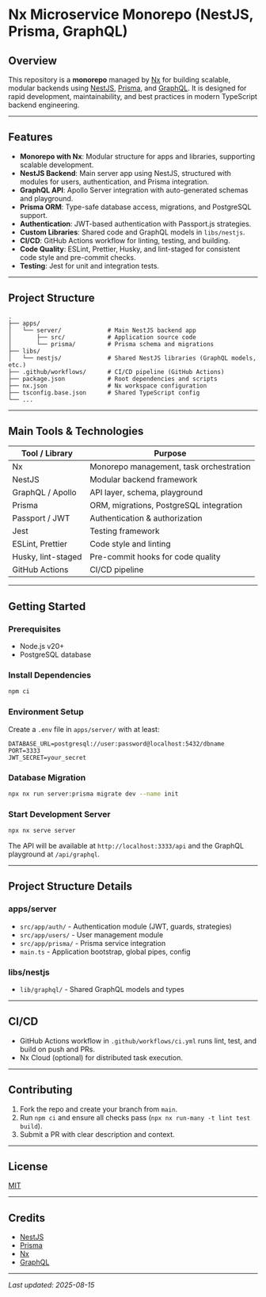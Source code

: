 # Nx Microservice Monorepo (NestJS, Prisma, GraphQL)

## Overview

This repository is a **monorepo** managed by [Nx](https://nx.dev/) for building scalable, modular backends using [NestJS](https://nestjs.com/), [Prisma](https://www.prisma.io/), and [GraphQL](https://graphql.org/). It is designed for rapid development, maintainability, and best practices in modern TypeScript backend engineering.

---

## Features

- **Monorepo with Nx**: Modular structure for apps and libraries, supporting scalable development.
- **NestJS Backend**: Main server app using NestJS, structured with modules for users, authentication, and Prisma integration.
- **GraphQL API**: Apollo Server integration with auto-generated schemas and playground.
- **Prisma ORM**: Type-safe database access, migrations, and PostgreSQL support.
- **Authentication**: JWT-based authentication with Passport.js strategies.
- **Custom Libraries**: Shared code and GraphQL models in `libs/nestjs`.
- **CI/CD**: GitHub Actions workflow for linting, testing, and building.
- **Code Quality**: ESLint, Prettier, Husky, and lint-staged for consistent code style and pre-commit checks.
- **Testing**: Jest for unit and integration tests.

---

## Project Structure

```
.
├── apps/
│   └── server/             # Main NestJS backend app
│       ├── src/            # Application source code
│       └── prisma/         # Prisma schema and migrations
├── libs/
│   └── nestjs/             # Shared NestJS libraries (GraphQL models, etc.)
├── .github/workflows/      # CI/CD pipeline (GitHub Actions)
├── package.json            # Root dependencies and scripts
├── nx.json                 # Nx workspace configuration
├── tsconfig.base.json      # Shared TypeScript config
└── ...
```

---

## Main Tools & Technologies

| Tool / Library     | Purpose                                 |
| ------------------ | --------------------------------------- |
| Nx                 | Monorepo management, task orchestration |
| NestJS             | Modular backend framework               |
| GraphQL / Apollo   | API layer, schema, playground           |
| Prisma             | ORM, migrations, PostgreSQL integration |
| Passport / JWT     | Authentication & authorization          |
| Jest               | Testing framework                       |
| ESLint, Prettier   | Code style and linting                  |
| Husky, lint-staged | Pre-commit hooks for code quality       |
| GitHub Actions     | CI/CD pipeline                          |

---

## Getting Started

### Prerequisites

- Node.js v20+
- PostgreSQL database

### Install Dependencies

```bash
npm ci
```

### Environment Setup

Create a `.env` file in `apps/server/` with at least:

```
DATABASE_URL=postgresql://user:password@localhost:5432/dbname
PORT=3333
JWT_SECRET=your_secret
```

### Database Migration

```bash
npx nx run server:prisma migrate dev --name init
```

### Start Development Server

```bash
npx nx serve server
```

The API will be available at `http://localhost:3333/api` and the GraphQL playground at `/api/graphql`.

---

## Project Structure Details

### apps/server

- `src/app/auth/` - Authentication module (JWT, guards, strategies)
- `src/app/users/` - User management module
- `src/app/prisma/` - Prisma service integration
- `main.ts` - Application bootstrap, global pipes, config

### libs/nestjs

- `lib/graphql/` - Shared GraphQL models and types

---

## CI/CD

- GitHub Actions workflow in `.github/workflows/ci.yml` runs lint, test, and build on push and PRs.
- Nx Cloud (optional) for distributed task execution.

---

## Contributing

1. Fork the repo and create your branch from `main`.
2. Run `npm ci` and ensure all checks pass (`npx nx run-many -t lint test build`).
3. Submit a PR with clear description and context.

---

## License

[MIT](LICENSE)

---

## Credits

- [NestJS](https://nestjs.com/)
- [Prisma](https://www.prisma.io/)
- [Nx](https://nx.dev/)
- [GraphQL](https://graphql.org/)

---

_Last updated: 2025-08-15_
